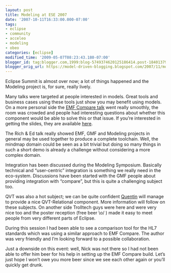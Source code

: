 ```yaml
---
layout: post
title: Modeling at ESE 2007
date: '2007-10-11T16:33:00.000-07:00'
tags:
- eclipse
- community
- acceleo
- modeling
- obeo
categories: [eclipse]
modified_time: '2009-05-07T08:23:43.180-07:00'
blogger_id: tag:blogger.com,1999:blog-5749374620125186414.post-1840137971958799596
blogger_orig_url: https://model-driven-blogging.blogspot.com/2007/11/modeling-at-ese-2007.html
---
```


Eclipse Summit is almost over now; a lot of things happened and the Modeling project is, for sure, really lively.

Many talks were targeted at people interested in models. Great tools and business cases using these tools just show you may benefit using models. On a more personal side the [EMF Compare talk](https://web.archive.org/web/20071014071148/https://www.eclipsesummit.org/summiteurope2007/index.php?page=detail/&id=24) went really smoothly, the room was crowded and people had interesting questions about whether this component would be able to solve this or that issue. If you’re interested in getting the slides, they are available [here](https://web.archive.org/web/20071014071148/https://cedric.brun.free.fr/EMFCompare_OneYearLater.pdf).

The Rich & Ed talk really showed EMF, GMF and Modeling projects in general may be used together to produce a complete toolchain. Well, the mindmap domain could be seen as a bit trivial but doing so many things in such a short demo is already a challenge without considering a more complex domain.

Integration has been discussed during the Modeling Symposium. Basically technical and “user-centric” integration is something we really need in the eco-system. Discussions have been started with the GMF people about providing integration with “compare”, but this is quite a challenging subject too.

QVT was also a hot subject; we can be quite confident [Quentin](https://web.archive.org/web/20071014071148/https://dev.eclipse.org/mhonarc/lists/m2m-dev/msg00014.html) will manage to provide a nice QVT-Relational component. More information will follow on these subjects. On another side Trolltech guys were here and were very nice too and the poster reception (free beer \o/ ) made it easy to meet people from very different parts of Eclipse.

During this session I had been able to see a comparison tool for the HL7 standards which was using a similar approach to EMF Compare. The author was very friendly and I’m looking forward to a possible collaboration.

Just a downside on this event: well, Nick was not there so I had not been able to offer him beer for his help in setting up the EMF Compare build. Let’s just hope I won’t owe you more beer since we see each other again or you’ll quickly get drunk.
